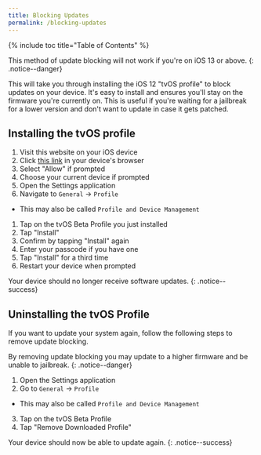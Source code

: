 ```yaml
---
title: Blocking Updates
permalink: /blocking-updates
---
```


{% include toc title="Table of Contents" %}

This method of update blocking will not work if you're on iOS 13 or above.
{: .notice--danger}

This will take you through installing the iOS 12 "tvOS profile" to block updates on your device. It's easy to install and ensures you'll stay on the firmware you're currently on. This is useful if you're waiting for a jailbreak for a lower version and don't want to update in case it gets patched.

## Installing the tvOS profile

1. Visit this website on your iOS device
2. Click [this link](https://cdn.discordapp.com/attachments/355816969984933890/508301348505387008/tvOS_12_Beta_Profile.mobileconfig) in your device's browser
3. Select "Allow" if prompted
4. Choose your current device if prompted
1. Open the Settings application
1. Navigate to `General` -> `Profile`
  - This may also be called `Profile and Device Management`
1. Tap on the tvOS Beta Profile you just installed
5. Tap "Install"
6. Confirm by tapping "Install" again
7. Enter your passcode if you have one
8. Tap "Install" for a third time
9. Restart your device when prompted

Your device should no longer receive software updates.
{: .notice--success}

## Uninstalling the tvOS Profile

If you want to update your system again, follow the following steps to remove update blocking.

By removing update blocking you may update to a higher firmware and be unable to jailbreak.
{: .notice--danger}

1. Open the Settings application
2. Go to `General` -> `Profile`
  - This may also be called `Profile and Device Management`
3. Tap on the tvOS Beta Profile
4. Tap "Remove Downloaded Profile"

Your device should now be able to update again.
{: .notice--success}
